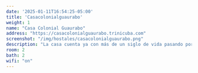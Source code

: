 ```yaml
---
date: '2025-01-11T16:54:25-05:00'
title: 'Casacolonialguaurabo'
weight: 1
name: "Casa Colonial Guaurabo"
address: "https://casacolonialguaurabo.trinicuba.com"
screenshot: "/img/hostales/casacolonialguaurabo.png"
description: "La casa cuenta ya con más de un siglo de vida pasando por diferentes generaciones de la familia. En el año 2018 comienza un proceso de restauración capital empezando a ser un hostal desde junio del 2019; posee 2 habitaciones que gozan de amplitud y frescura, acompañadas de un exquisito patio donde se disfruta de un buen cóctel, cena o desayuno; la casa gracias a la restauración que se continúa haciendo mantiene la majestuosidad y el confort de la época. Nuestra familia les complace en darles la bienvenida y les promete unas vacaciones inolvidables. En la casa se domina el idioma inglés gracias a que el anfitrión (Landy) vivió por más de 15 años en Inglaterra. No dejes que le cuenten lo que puede averiguar usted mismo Reserve ya!!!! y no se arrepentirá de esta bella ciudad."
room: 2
bath: 2
wifi: "on"
---
```

